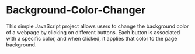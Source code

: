# Background-Color-Changer
 This simple JavaScript project allows users to change the background color of a webpage by clicking on different buttons. Each button is associated with a specific color, and when clicked, it applies that color to the page background.
